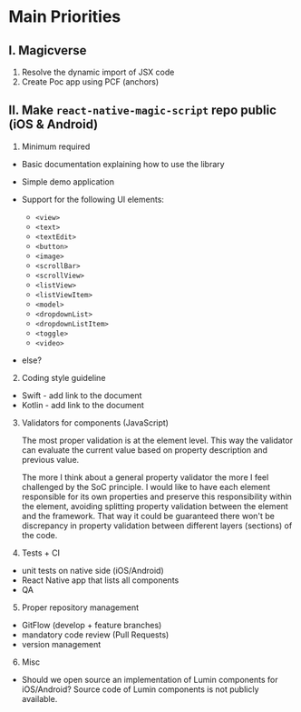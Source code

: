 # Main Priorities

## I. Magicverse
1. Resolve the dynamic import of JSX code
2. Create Poc app using PCF (anchors)

## II. Make `react-native-magic-script` repo public (iOS & Android)
1. Minimum required
- Basic documentation explaining how to use the library
- Simple demo application
- Support for the following UI elements:
    - `<view>`
    - `<text>`
    - `<textEdit>`
    - `<button>`
    - `<image>`
    - `<scrollBar>`
    - `<scrollView>`
    - `<listView>`
    - `<listViewItem>`
    - `<model>`
    - `<dropdownList>`
    - `<dropdownListItem>`
    - `<toggle>`
    - `<video>`

- else?

2. Coding style guideline
- Swift - add link to the document
- Kotlin - add link to the document
3. Validators for components (JavaScript)

    The most proper validation is at the element level. This way the validator can evaluate the current value based on property description and previous value.

    The more I think about a general property validator the more I feel challenged by the SoC principle. I would like to have each element responsible for its own properties and preserve this responsibility within the element, avoiding splitting property validation between the element and the framework. That way it could be guaranteed there won't be discrepancy in property validation between different layers (sections) of the code.

4. Tests + CI
- unit tests on native side (iOS/Android)
- React Native app that lists all components
- QA
5. Proper repository management
- GitFlow (develop + feature branches)
- mandatory code review (Pull Requests)
- version management
6. Misc
- Should we open source an implementation of Lumin components for iOS/Android? Source code of Lumin components is not publicly available.
